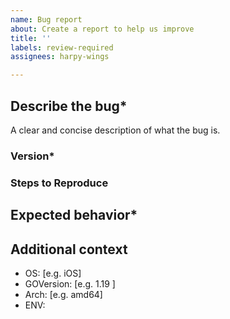 ```yaml
---
name: Bug report
about: Create a report to help us improve
title: ''
labels: review-required
assignees: harpy-wings

---
```


<!-- < < < < < < < < < < < < < < < < < < < < < < < < < < < < < < < < < ☺
v                            ✰  Thanks for opening an issue! ✰
v    Before smashing the submit button please review the template.
v    Please also ensure that this is not a duplicate issue :)
☺ > > > > > > > > > > > > > > > > > > > > > > > > > > > > > > > > >  -->

## **Describe the bug\***

A clear and concise description of what the bug is.

### Version\*

<!-- X.Y.Z -->
<!-- git commit hash or release version -->

### Steps to Reproduce

<!-- What commands in order should someone run to reproduce your problem? -->

## **Expected behavior\***

<!-- A clear and concise description of what you expected to happen. -->

## **Additional context**

- OS: [e.g. iOS]
- GOVersion: [e.g. 1.19 ]
- Arch: [e.g. amd64]
- ENV:
<!-- other environment variables which can be related -->
